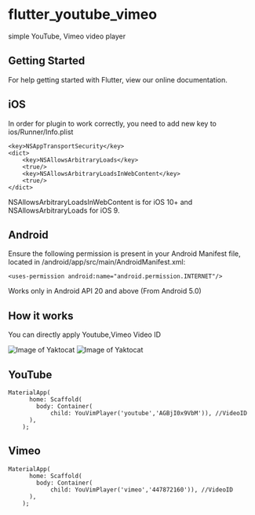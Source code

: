 # flutter_youtube_vimeo

simple YouTube, Vimeo video player 

## Getting Started

For help getting started with Flutter, view our online documentation.

## iOS
In order for plugin to work correctly, you need to add new key to ios/Runner/Info.plist
```
<key>NSAppTransportSecurity</key>
<dict>
    <key>NSAllowsArbitraryLoads</key>
    <true/>
    <key>NSAllowsArbitraryLoadsInWebContent</key>
    <true/>
</dict>
```
NSAllowsArbitraryLoadsInWebContent is for iOS 10+ and NSAllowsArbitraryLoads for iOS 9.
## Android

Ensure the following permission is present in your Android Manifest file, located in <project root>/android/app/src/main/AndroidManifest.xml:
```
<uses-permission android:name="android.permission.INTERNET"/>
```

Works only in Android API 20 and above (From Android 5.0)

## How it works

You can directly apply Youtube,Vimeo Video ID

![Image of Yaktocat](https://tlgur.com/d/GZDM1j54) ![Image of Yaktocat](https://tlgur.com/d/GXMzmAlg)

## YouTube
```
MaterialApp(
      home: Scaffold(
        body: Container(
            child: YouVimPlayer('youtube','AGBjI0x9VbM')), //VideoID
      ),
    );
```
## Vimeo

```
MaterialApp(
      home: Scaffold(
        body: Container(
            child: YouVimPlayer('vimeo','447872160')), //VideoID
      ),
    );
```

